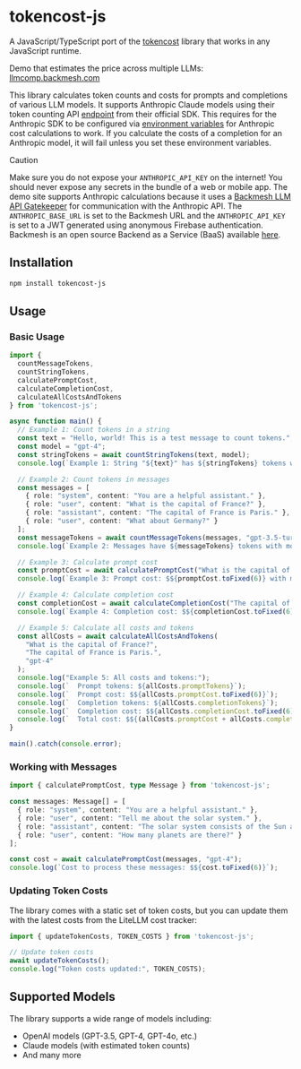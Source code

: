 # tokencost-js

A JavaScript/TypeScript port of the [tokencost](https://github.com/AgentOps-AI/tokencost) library that works in any JavaScript runtime.

Demo that estimates the price across multiple LLMs: [llmcomp.backmesh.com](https://llmcomp.backmesh.com)

This library calculates token counts and costs for prompts and completions of various LLM models. It supports Anthropic Claude models using their token counting API [endpoint](https://docs.anthropic.com/en/docs/build-with-claude/token-counting) from their official SDK. This requires for the Anthropic SDK to be configured via [environment variables](https://github.com/anthropics/anthropic-sdk-typescript/blob/e44b7ec548444fbb4ac83061e4c6785b685131ba/src/index.ts#L205) for Anthropic cost calculations to work. If you calculate the costs of a completion for an Anthropic model, it will fail unless you set these environment variables.

> [!CAUTION]
> Make sure you do not expose your `ANTHROPIC_API_KEY` on the internet! You should never expose any secrets in the bundle of a web or mobile app. The demo site supports Anthropic calculations because it uses a [Backmesh LLM API Gatekeeper](https://backmesh.com/docs) for communication with the Anthropic API. The `ANTHROPIC_BASE_URL` is set to the Backmesh URL and the `ANTHROPIC_API_KEY` is set to a JWT generated using anonymous Firebase authentication. Backmesh is an open source Backend as a Service (BaaS) available [here](https://github.com/backmesh/backmesh).


## Installation

```bash
npm install tokencost-js
```

## Usage

### Basic Usage

```typescript
import { 
  countMessageTokens, 
  countStringTokens, 
  calculatePromptCost, 
  calculateCompletionCost, 
  calculateAllCostsAndTokens 
} from 'tokencost-js';

async function main() {
  // Example 1: Count tokens in a string
  const text = "Hello, world! This is a test message to count tokens.";
  const model = "gpt-4";
  const stringTokens = await countStringTokens(text, model);
  console.log(`Example 1: String "${text}" has ${stringTokens} tokens with model ${model}`);

  // Example 2: Count tokens in messages
  const messages = [
    { role: "system", content: "You are a helpful assistant." },
    { role: "user", content: "What is the capital of France?" },
    { role: "assistant", content: "The capital of France is Paris." },
    { role: "user", content: "What about Germany?" }
  ];
  const messageTokens = await countMessageTokens(messages, "gpt-3.5-turbo");
  console.log(`Example 2: Messages have ${messageTokens} tokens with model gpt-3.5-turbo`);

  // Example 3: Calculate prompt cost
  const promptCost = await calculatePromptCost("What is the capital of France?", "gpt-4");
  console.log(`Example 3: Prompt cost: $${promptCost.toFixed(6)} with model gpt-4`);

  // Example 4: Calculate completion cost
  const completionCost = await calculateCompletionCost("The capital of France is Paris.", "gpt-4");
  console.log(`Example 4: Completion cost: $${completionCost.toFixed(6)} with model gpt-4`);

  // Example 5: Calculate all costs and tokens
  const allCosts = await calculateAllCostsAndTokens(
    "What is the capital of France?",
    "The capital of France is Paris.",
    "gpt-4"
  );
  console.log("Example 5: All costs and tokens:");
  console.log(`  Prompt tokens: ${allCosts.promptTokens}`);
  console.log(`  Prompt cost: $${allCosts.promptCost.toFixed(6)}`);
  console.log(`  Completion tokens: ${allCosts.completionTokens}`);
  console.log(`  Completion cost: $${allCosts.completionCost.toFixed(6)}`);
  console.log(`  Total cost: $${(allCosts.promptCost + allCosts.completionCost).toFixed(6)}`);
}

main().catch(console.error); 
```

### Working with Messages

```typescript
import { calculatePromptCost, type Message } from 'tokencost-js';

const messages: Message[] = [
  { role: "system", content: "You are a helpful assistant." },
  { role: "user", content: "Tell me about the solar system." },
  { role: "assistant", content: "The solar system consists of the Sun and everything that orbits around it." },
  { role: "user", content: "How many planets are there?" }
];

const cost = await calculatePromptCost(messages, "gpt-4");
console.log(`Cost to process these messages: $${cost.toFixed(6)}`);
```

### Updating Token Costs

The library comes with a static set of token costs, but you can update them with the latest costs from the LiteLLM cost tracker:

```typescript
import { updateTokenCosts, TOKEN_COSTS } from 'tokencost-js';

// Update token costs
await updateTokenCosts();
console.log("Token costs updated:", TOKEN_COSTS);
```

## Supported Models

The library supports a wide range of models including:

- OpenAI models (GPT-3.5, GPT-4, GPT-4o, etc.)
- Claude models (with estimated token counts)
- And many more